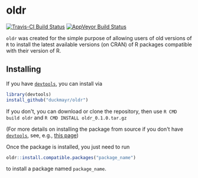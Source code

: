 # oldr

[![Travis-CI Build Status](https://travis-ci.org/duckmayr/oldr.svg?branch=master)](https://travis-ci.org/duckmayr/oldr)
[![AppVeyor Build Status](https://ci.appveyor.com/api/projects/status/github/duckmayr/oldr?branch=master&svg=true)](https://ci.appveyor.com/project/duckmayr/oldr)

`oldr` was created for the simple purpose of allowing users of old versions of `R` to install the latest available versions (on CRAN) of R packages compatible with their version of R.

## Installing

If you have [`devtools`](https://CRAN.R-project.org/package=devtools), you can install via

```r
library(devtools)
install_github("duckmayr/oldr")
```

If you don't, you can download or clone the repository, then use `R CMD build oldr` and `R CMD INSTALL oldr_0.1.0.tar.gz`

(For more details on installing the package from source if you don't have [`devtools`](https://CRAN.R-project.org/package=devtools), see, e.g., [this page](http://kbroman.org/pkg_primer/pages/build.html]))

Once the package is installed, you just need to run

```r
oldr::install.compatible.packages("package_name")
```

to install a package named `package_name`.

